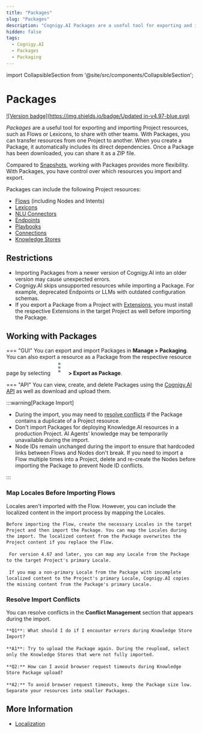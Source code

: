 ```yaml
---
title: "Packages" 
slug: "Packages"
description: "Cognigy.AI Packages are a useful tool for exporting and importing a Project's resources, such as Flows or Lexicons, to share with other teams. The Packages allow you to transfer resources from one Project to another. When you create a Package, it automatically includes its direct dependencies. Once downloaded, it can be shared as a ZIP file."
hidden: false 
tags:
  - Cognigy.AI
  - Packages
  - Packaging
---
```

import CollapsibleSection from '@site/src/components/CollapsibleSection';


# Packages

[![Version badge](https://img.shields.io/badge/Updated in-v4.97-blue.svg)](../../release-notes/4.97.md)

_Packages_ are a useful tool for exporting and importing Project resources, such as Flows or Lexicons, to share with other teams. With Packages, you can transfer resources from one Project to another. When you create a Package, it automatically includes its direct dependencies. Once a Package has been downloaded, you can share it as a ZIP file.

Compared to [Snapshots](../deploy/snapshots.md), working with Packages provides more flexibility. With Packages, you have control over which resources you import and export.

Packages can include the following Project resources:

- [Flows](../resource/flows/overview.md) (including Nodes and Intents)
- [Lexicons](../empower/nlu/slots-and-lexicons/lexicons.md)
- [NLU Connectors](../empower/nlu/external/nlu-connectors.md)
- [Endpoints](../deploy/endpoints/overview.md)
- [Playbooks](../test/playbooks.md)
- [Connections](../resource/connections.md)
- [Knowledge Stores](../empower/knowledge-ai/overview.md#knowledge-store)

## Restrictions

- Importing Packages from a newer version of Cognigy.AI into an older version may cause unexpected errors.
- Cognigy.AI skips unsupported resources while importing a Package. For example, deprecated Endpoints or LLMs with outdated configuration schemas.
- If you export a Package from a Project with [Extensions](extensions.md), you must install the respective Extensions in the target Project as well before importing the Package.

## Working with Packages

=== "GUI"
     You can export and import Packages in **Manage > Packaging**. You can also export a resource as a Package from the respective resource page by selecting ![vertical-ellipsis](../../../static/img/_assets/icons/vertical-ellipsis.svg) **> Export as Package**.

=== "API"
     You can view, create, and delete Packages using the [Cognigy.AI API](https://api-trial.cognigy.ai/openapi#tag--Packages) as well as download and upload them.

:::warning[Package Import]

 - During the import, you may need to [resolve conflicts](#resolve-import-conflicts) if the Package contains a duplicate of a Project resource.
 - Don't import Packages for deploying Knowledge.AI resources in a production Project. AI Agents' knowledge may be temporarily unavailable during the import.
 - Node IDs remain unchanged during the import to ensure that hardcoded links between Flows and Nodes don't break. If you need to import a Flow multiple times into a Project, delete and re-create the Nodes before importing the Package to prevent Node ID conflicts.


:::


### Map Locales Before Importing Flows

Locales aren't imported with the Flow. However, you can include the localized content in the import process by mapping the Locales.

<CollapsibleSection title="Map Locales">

    Before importing the Flow, create the necessary Locales in the target Project and then import the Package. You can map the Locales during the import. The localized content from the Package overwrites the Project content if you replace the Flow.

     For version 4.67 and later, you can map any Locale from the Package to the target Project's primary Locale.

     If you map a non-primary Locale from the Package with incomplete localized content to the Project's primary Locale, Cognigy.AI copies the missing content from the Package's primary Locale.

</CollapsibleSection>


### Resolve Import Conflicts

You can resolve conflicts in the **Conflict Management** section that appears during the import.

<CollapsibleSection title="FAQ">

    **Q1**: What should I do if I encounter errors during Knowledge Store Import?
    
    **A1**: Try to upload the Package again. During the reupload, select only the Knowledge Stores that were not fully imported.
    
    **Q2:** How can I avoid browser request timeouts during Knowledge Store Package upload?
    
    **A2:** To avoid browser request timeouts, keep the Package size low. Separate your resources into smaller Packages.
    

</CollapsibleSection>


## More Information

- [Localization](translation-and-localization/localization.md)